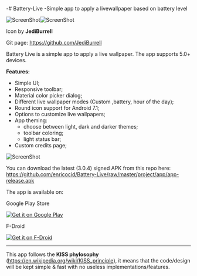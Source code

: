 -# Battery-Live
 -Simple app to apply a livewallpaper based on battery level

![ScreenShot](https://raw.githubusercontent.com/enricocid/Battery-Live/master/art/solid2.png)![ScreenShot](https://raw.githubusercontent.com/enricocid/Battery-Live/master/art/round.png)

Icon by **JediBurrell**

Git page: https://github.com/JediBurrell



Battery Live is a simple app to apply a live wallpaper. 
The app supports 5.0+ devices.

**Features:**

- Simple UI;
- Responsive toolbar;
- Material color picker dialog;
- Different live wallpaper modes (Custom ,battery, hour of the day);
- Round icon support for Android 7.1;
- Options to customize live wallpapers;
- App theming:
   - choose between light, dark and darker themes;
   - toolbar coloring;
   - light status bar;
- Custom credits page;



![ScreenShot](https://raw.githubusercontent.com/enricocid/Battery-Live/master/art/screens6.png)


You can download the latest (3.0.4) signed APK from this repo here: https://github.com/enricocid/Battery-Live/raw/master/project/app/app-release.apk


The app is available on:

Google Play Store

<a href="https://play.google.com/store/apps/details?id=com.enrico.earthquake.batterysimplysolid">
  <img alt="Get it on Google Play"       src="https://raw.githubusercontent.com/enricocid/Storage-USB/master/art/gplay.png" />
</a>
 
F-Droid
 
<a href="https://f-droid.org/repository/browse/?fdid=com.enrico.earthquake.batterysimplysolid">
  <img alt="Get it on F-Droid"       src="https://raw.githubusercontent.com/enricocid/Storage-USB/master/art/fdroid.png" />
</a>




-------------------
This app follows the **KISS phylosophy** (https://en.wikipedia.org/wiki/KISS_principle), it means that the code/design will be kept simple & fast with no useless implementations/features.
